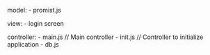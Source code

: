 model:
	- promist.js

view:
	- login screen

controller:
	- main.js // Main controller
	- init.js // Controller to initialize application
	- db.js